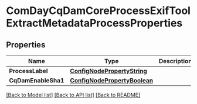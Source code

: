 # ComDayCqDamCoreProcessExifToolExtractMetadataProcessProperties

## Properties
Name | Type | Description | Notes
------------ | ------------- | ------------- | -------------
**ProcessLabel** | [**ConfigNodePropertyString**](configNodePropertyString.md) |  | [optional] 
**CqDamEnableSha1** | [**ConfigNodePropertyBoolean**](configNodePropertyBoolean.md) |  | [optional] 

[[Back to Model list]](../README.md#documentation-for-models) [[Back to API list]](../README.md#documentation-for-api-endpoints) [[Back to README]](../README.md)


